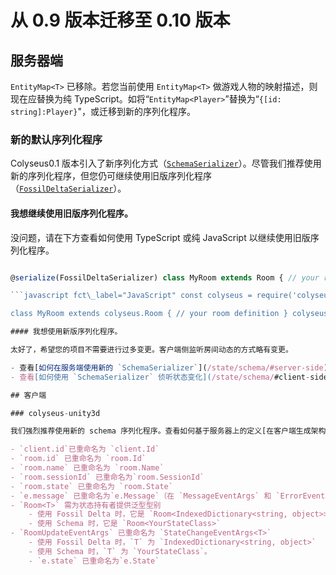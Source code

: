 # 从 0.9 版本迁移至 0.10 版本

## 服务器端

`EntityMap<T>` 已移除。若您当前使用 `EntityMap<T>` 做游戏人物的映射描述，则现在应替换为纯 TypeScript。如将“`EntityMap<Player>`”替换为“`{[id: string]:Player}`"，或迁移到新的序列化程序。

### 新的默认序列化程序

Colyseus0.1 版本引入了新序列化方式（[`SchemaSerializer`](/state/schema/)）。尽管我们推荐使用新的序列化程序，但您仍可继续使用旧版序列化程序（[`FossilDeltaSerializer`](/state/fossil-delta/)）。

#### 我想继续使用旧版序列化程序。

没问题，请在下方查看如何使用 TypeScript 或纯 JavaScript 以继续使用旧版序列化程序。

```javascript fct\_label="TypeScript" import { Room, FossilDeltaSerializer, serialize } from "colyseus";

@serialize(FossilDeltaSerializer) class MyRoom extends Room { // your room definition } ```

```javascript fct\_label="JavaScript" const colyseus = require('colyseus');

class MyRoom extends colyseus.Room { // your room definition } colyseus.serialize(colyseus.FossilDeltaSerializer)(MyRoom); ```

#### 我想使用新版序列化程序。

太好了，希望您的项目不需要进行过多变更。客户端侧监听房间动态的方式略有变更。

- 查看[如何在服务端使用新的 `SchemaSerializer`](/state/schema/#server-side)。
- 查看[如何使用 `SchemaSerializer` 侦听状态变化](/state/schema/#client-side)。

## 客户端

### colyseus-unity3d

我们强烈推荐使用新的 schema 序列化程序。查看如何基于服务器上的定义[在客户端生成架构](/state/schema/#client-side-schema-generation)。

- `client.id`已重命名为 `client.Id`
- `room.id` 已重命名为 `room.Id`
- `room.name` 已重命名为 `room.Name`
- `room.sessionId` 已重命名为`room.SessionId`
- `room.state` 已重命名为 `room.State`
- `e.message` 已重命名为`e.Message`（在 `MessageEventArgs` 和 `ErrorEventArgs` 上）
- `Room<T>` 需为状态持有者提供泛型型别
    - 使用 Fossil Delta 时，它是 `Room<IndexedDictionary<string, object>>`
    - 使用 Schema 时，它是 `Room<YourStateClass>`
- `RoomUpdateEventArgs` 已重命名为 `StateChangeEventArgs<T>`
    - 使用 Fossil Delta 时，`T` 为 `IndexedDictionary<string, object>`
    - 使用 Schema 时，`T` 为 `YourStateClass`。
    - `e.state` 已重命名为`e.State`
